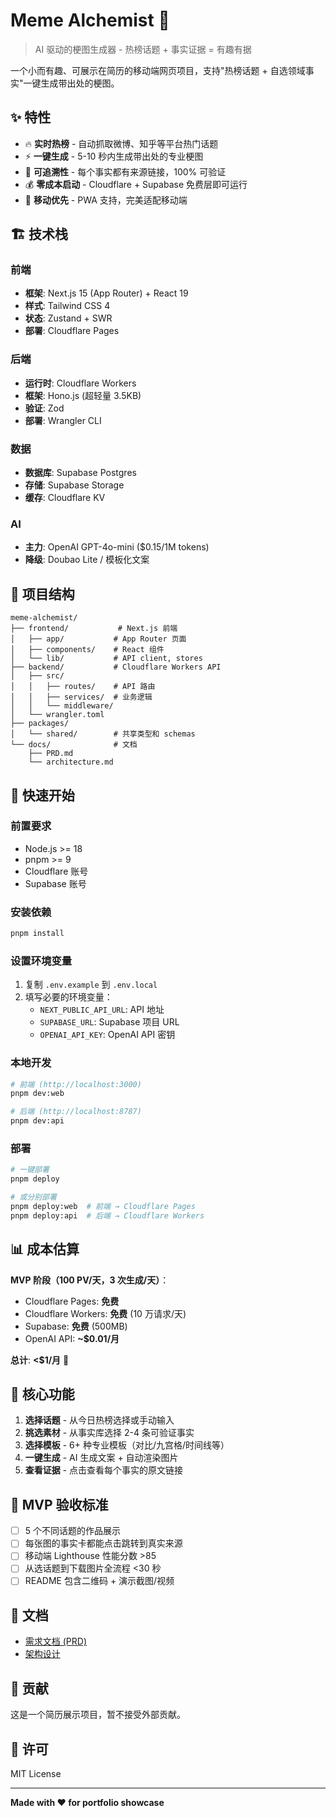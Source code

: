 # Meme Alchemist 🎨

> AI 驱动的梗图生成器 - 热榜话题 + 事实证据 = 有趣有据

一个小而有趣、可展示在简历的移动端网页项目，支持"热榜话题 + 自选领域事实"一键生成带出处的梗图。

## ✨ 特性

- 🔥 **实时热榜** - 自动抓取微博、知乎等平台热门话题
- ⚡ **一键生成** - 5-10 秒内生成带出处的专业梗图
- 📎 **可追溯性** - 每个事实都有来源链接，100% 可验证
- 💰 **零成本启动** - Cloudflare + Supabase 免费层即可运行
- 📱 **移动优先** - PWA 支持，完美适配移动端

## 🏗️ 技术栈

### 前端

- **框架**: Next.js 15 (App Router) + React 19
- **样式**: Tailwind CSS 4
- **状态**: Zustand + SWR
- **部署**: Cloudflare Pages

### 后端

- **运行时**: Cloudflare Workers
- **框架**: Hono.js (超轻量 3.5KB)
- **验证**: Zod
- **部署**: Wrangler CLI

### 数据

- **数据库**: Supabase Postgres
- **存储**: Supabase Storage
- **缓存**: Cloudflare KV

### AI

- **主力**: OpenAI GPT-4o-mini ($0.15/1M tokens)
- **降级**: Doubao Lite / 模板化文案

## 📁 项目结构

```
meme-alchemist/
├── frontend/           # Next.js 前端
│   ├── app/           # App Router 页面
│   ├── components/    # React 组件
│   └── lib/           # API client, stores
├── backend/           # Cloudflare Workers API
│   ├── src/
│   │   ├── routes/    # API 路由
│   │   ├── services/  # 业务逻辑
│   │   └── middleware/
│   └── wrangler.toml
├── packages/
│   └── shared/        # 共享类型和 schemas
└── docs/              # 文档
    ├── PRD.md
    └── architecture.md
```

## 🚀 快速开始

### 前置要求

- Node.js >= 18
- pnpm >= 9
- Cloudflare 账号
- Supabase 账号

### 安装依赖

```bash
pnpm install
```

### 设置环境变量

1. 复制 `.env.example` 到 `.env.local`
2. 填写必要的环境变量：
   - `NEXT_PUBLIC_API_URL`: API 地址
   - `SUPABASE_URL`: Supabase 项目 URL
   - `OPENAI_API_KEY`: OpenAI API 密钥

### 本地开发

```bash
# 前端 (http://localhost:3000)
pnpm dev:web

# 后端 (http://localhost:8787)
pnpm dev:api
```

### 部署

```bash
# 一键部署
pnpm deploy

# 或分别部署
pnpm deploy:web  # 前端 → Cloudflare Pages
pnpm deploy:api  # 后端 → Cloudflare Workers
```

## 📊 成本估算

**MVP 阶段（100 PV/天，3 次生成/天）**：

- Cloudflare Pages: **免费**
- Cloudflare Workers: **免费** (10 万请求/天)
- Supabase: **免费** (500MB)
- OpenAI API: **~$0.01/月**

**总计**: **<$1/月** 🎉

## 📝 核心功能

1. **选择话题** - 从今日热榜选择或手动输入
2. **挑选素材** - 从事实库选择 2-4 条可验证事实
3. **选择模板** - 6+ 种专业模板（对比/九宫格/时间线等）
4. **一键生成** - AI 生成文案 + 自动渲染图片
5. **查看证据** - 点击查看每个事实的原文链接

## 🎯 MVP 验收标准

- [ ] 5 个不同话题的作品展示
- [ ] 每张图的事实卡都能点击跳转到真实来源
- [ ] 移动端 Lighthouse 性能分数 >85
- [ ] 从选话题到下载图片全流程 <30 秒
- [ ] README 包含二维码 + 演示截图/视频

## 📖 文档

- [需求文档 (PRD)](./docs/PRD.md)
- [架构设计](./docs/architecture.md)

## 🤝 贡献

这是一个简历展示项目，暂不接受外部贡献。

## 📄 许可

MIT License

---

**Made with ❤️ for portfolio showcase**
